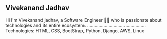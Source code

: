 Vivekanand Jadhav
----------------------------------------

Hi
I'm Vivekanand jadhav, a Software Engineer 👨‍💻 who is passionate about technologies and its entire ecosystem.
..............................................
Technologies:
HTML, CSS, BootStrap, Python, Django, AWS, Linux
